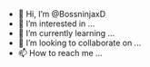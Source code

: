 - 👋 Hi, I’m @BossninjaxD
- 👀 I’m interested in ...
- 🌱 I’m currently learning ...
- 💞️ I’m looking to collaborate on ...
- 📫 How to reach me ...

<!---
BossninjaxD/BossninjaxD is a ✨ special ✨ repository because its `README.md` (this file) appears on your GitHub profile.
You can click the Preview link to take a look at your changes.
--->
